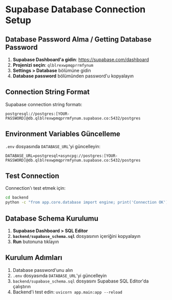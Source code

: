 # Supabase Database Connection Setup

## Database Password Alma / Getting Database Password

1. **Supabase Dashboard'a gidin**: https://supabase.com/dashboard
2. **Projenizi seçin**: `qlblrexwpmqprrmfynum`
3. **Settings > Database** bölümüne gidin
4. **Database password** bölümünden password'u kopyalayın

## Connection String Format

Supabase connection string formatı:

```
postgresql://postgres:[YOUR-PASSWORD]@db.qlblrexwpmqprrmfynum.supabase.co:5432/postgres
```

## Environment Variables Güncelleme

`.env` dosyasında `DATABASE_URL`'yi güncelleyin:

```env
DATABASE_URL=postgresql+asyncpg://postgres:[YOUR-PASSWORD]@db.qlblrexwpmqprrmfynum.supabase.co:5432/postgres
```

## Test Connection

Connection'ı test etmek için:

```bash
cd backend
python -c "from app.core.database import engine; print('Connection OK')"
```

## Database Schema Kurulumu

1. **Supabase Dashboard > SQL Editor**
2. **`backend/supabase_schema.sql`** dosyasının içeriğini kopyalayın
3. **Run** butonuna tıklayın

## Kurulum Adımları

1. Database password'unu alın
2. `.env` dosyasında `DATABASE_URL`'yi güncelleyin
3. `backend/supabase_schema.sql` dosyasını Supabase SQL Editor'da çalıştırın
4. Backend'i test edin: `uvicorn app.main:app --reload`

